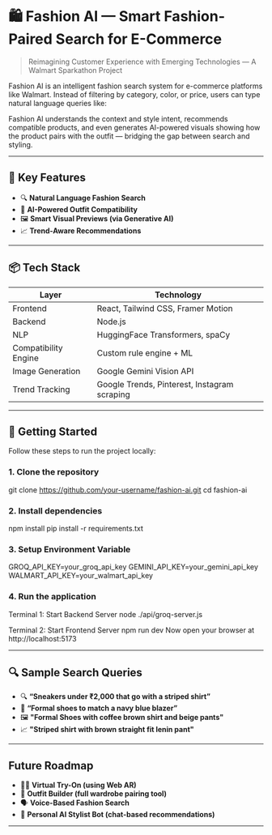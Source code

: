 # 🛍️ Fashion AI — Smart Fashion-Paired Search for E-Commerce

> Reimagining Customer Experience with Emerging Technologies — A Walmart Sparkathon Project

Fashion AI is an intelligent fashion search system for e-commerce platforms like Walmart. Instead of filtering by category, color, or price, users can type natural language queries like:


Fashion AI understands the context and style intent, recommends compatible products, and even generates AI-powered visuals showing how the product pairs with the outfit — bridging the gap between search and styling.

---

## 🌟 Key Features

- 🔍 **Natural Language Fashion Search**
- 👗 **AI-Powered Outfit Compatibility**
- 🖼️ **Smart Visual Previews (via Generative AI)**
- 📈 **Trend-Aware Recommendations**

---

## 📦 Tech Stack

| Layer | Technology |
|-------|------------|
| Frontend | React, Tailwind CSS, Framer Motion |
| Backend | Node.js |
| NLP | HuggingFace Transformers, spaCy |
| Compatibility Engine | Custom rule engine + ML |
| Image Generation | Google Gemini Vision API |
| Trend Tracking | Google Trends, Pinterest, Instagram scraping |

---

## 🚀 Getting Started

Follow these steps to run the project locally:

### 1. **Clone the repository**

git clone https://github.com/your-username/fashion-ai.git
cd fashion-ai

### 2. **Install dependencies**
npm install
pip install -r requirements.txt

### 3. **Setup Environment Variable**
GROQ_API_KEY=your_groq_api_key
GEMINI_API_KEY=your_gemini_api_key
WALMART_API_KEY=your_walmart_api_key

### 4. **Run the application**
Terminal 1: Start Backend Server
node ./api/groq-server.js

Terminal 2: Start Frontend Server
npm run dev
Now open your browser at http://localhost:5173

---

## 🔍 Sample Search Queries

- 🔍 **“Sneakers under ₹2,000 that go with a striped shirt”**
- 👗 **“Formal shoes to match a navy blue blazer”**
- 🖼️ **"Formal Shoes with coffee brown shirt and beige pants"**
- 📈 **"Striped shirt with brown straight fit lenin pant"**

---

## Future Roadmap

- 🧑‍💻 **Virtual Try-On (using Web AR)**
- 🧩 **Outfit Builder (full wardrobe pairing tool)**
- 🗣️ **Voice-Based Fashion Search**
- 👠 **Personal AI Stylist Bot (chat-based recommendations)**

---
